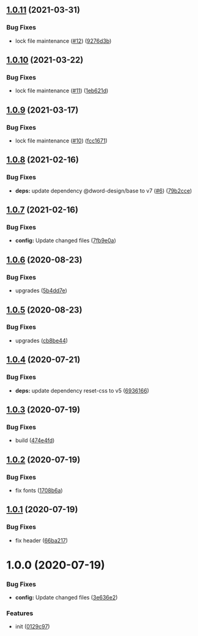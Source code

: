 ## [1.0.11](https://github.com/dword-design/wordpress-theme-crosswind/compare/v1.0.10...v1.0.11) (2021-03-31)


### Bug Fixes

* lock file maintenance ([#12](https://github.com/dword-design/wordpress-theme-crosswind/issues/12)) ([9276d3b](https://github.com/dword-design/wordpress-theme-crosswind/commit/9276d3b609a316739405f964b2ff0f1db07deb92))

## [1.0.10](https://github.com/dword-design/wordpress-theme-crosswind/compare/v1.0.9...v1.0.10) (2021-03-22)


### Bug Fixes

* lock file maintenance ([#11](https://github.com/dword-design/wordpress-theme-crosswind/issues/11)) ([1eb621d](https://github.com/dword-design/wordpress-theme-crosswind/commit/1eb621d4391bcc18b67f15c171d22f13957eed16))

## [1.0.9](https://github.com/dword-design/wordpress-theme-crosswind/compare/v1.0.8...v1.0.9) (2021-03-17)


### Bug Fixes

* lock file maintenance ([#10](https://github.com/dword-design/wordpress-theme-crosswind/issues/10)) ([fcc1671](https://github.com/dword-design/wordpress-theme-crosswind/commit/fcc1671569f0a49aa5a4365d59a7d2da3f279002))

## [1.0.8](https://github.com/dword-design/wordpress-theme-crosswind/compare/v1.0.7...v1.0.8) (2021-02-16)


### Bug Fixes

* **deps:** update dependency @dword-design/base to v7 ([#6](https://github.com/dword-design/wordpress-theme-crosswind/issues/6)) ([79b2cce](https://github.com/dword-design/wordpress-theme-crosswind/commit/79b2cce4dd2ba39e0059a5990afdbc0a1c403cb7))

## [1.0.7](https://github.com/dword-design/wordpress-theme-crosswind/compare/v1.0.6...v1.0.7) (2021-02-16)


### Bug Fixes

* **config:** Update changed files ([7fb9e0a](https://github.com/dword-design/wordpress-theme-crosswind/commit/7fb9e0a738612efa719ba524e6e9e07fb0e684fd))

## [1.0.6](https://github.com/dword-design/wordpress-theme-crosswind/compare/v1.0.5...v1.0.6) (2020-08-23)


### Bug Fixes

* upgrades ([5b4dd7e](https://github.com/dword-design/wordpress-theme-crosswind/commit/5b4dd7e0ee5a8a7f47a09e9c2ac12a1587da2681))

## [1.0.5](https://github.com/dword-design/wordpress-theme-crosswind/compare/v1.0.4...v1.0.5) (2020-08-23)


### Bug Fixes

* upgrades ([cb8be44](https://github.com/dword-design/wordpress-theme-crosswind/commit/cb8be446fb19407f19c99f3631d73b68040c5348))

## [1.0.4](https://github.com/dword-design/wordpress-theme-crosswind/compare/v1.0.3...v1.0.4) (2020-07-21)


### Bug Fixes

* **deps:** update dependency reset-css to v5 ([6936166](https://github.com/dword-design/wordpress-theme-crosswind/commit/6936166e10a12dea1213812e97eec3bc2e32323c))

## [1.0.3](https://github.com/dword-design/wordpress-theme-crosswind/compare/v1.0.2...v1.0.3) (2020-07-19)


### Bug Fixes

* build ([474e4fd](https://github.com/dword-design/wordpress-theme-crosswind/commit/474e4fd1b96526d2a9a3f291dae2c51af6358b69))

## [1.0.2](https://github.com/dword-design/wordpress-theme-crosswind/compare/v1.0.1...v1.0.2) (2020-07-19)


### Bug Fixes

* fix fonts ([1708b6a](https://github.com/dword-design/wordpress-theme-crosswind/commit/1708b6ae60cc935748c0c89919aa3f471d169eac))

## [1.0.1](https://github.com/dword-design/wordpress-theme-crosswind/compare/v1.0.0...v1.0.1) (2020-07-19)


### Bug Fixes

* fix header ([66ba217](https://github.com/dword-design/wordpress-theme-crosswind/commit/66ba2172d280f98bc8244aba0a180e8f6a8a1d5f))

# 1.0.0 (2020-07-19)


### Bug Fixes

* **config:** Update changed files ([3e636e2](https://github.com/dword-design/wordpress-theme-crosswind/commit/3e636e253586506d559da7607e04a1fadf723b9f))


### Features

* init ([0129c97](https://github.com/dword-design/wordpress-theme-crosswind/commit/0129c974a8ed1a8ae8b354b4bb9e37c3ad2004b9))
